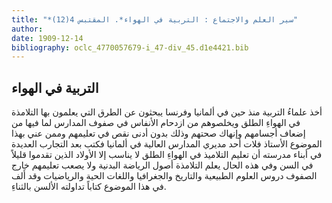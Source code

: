 ```yaml
---
title: "*سير العلم والاجتماع : التربية في الهواء*. المقتبس 4(12)"
author: 
date: 1909-12-14
bibliography: oclc_4770057679-i_47-div_45.d1e4421.bib
---
```




##  التربية في الهواء 


 أخذ علماءُ التربية منذ حين في ألمانيا وفرنسا يبحثون عن الطرق التي يعلمون بها التلامذة في الهواءِ الطلق ويخلصوهم من ازدحام الأنفاس في صفوف المدارس لما فيها من إضعاف أجسامهم وإنهاك صحتهم وذلك بدون أدنى نقص في تعليمهم وممن عني بهذا الموضوع الأستاذ فلات  أحد  مديري المدارس العالية في ألمانيا فكتب بعد التجارب العديدة في أبناء مدرسته أن تعليم التلاميذ في الهواءِ الطلق لا يناسب إلا الأولاد الذين تقدموا قليلاً في السن وفي هذه الحال يعلم التلامذة أصول الرياضة البدنية ولا يصعب تعليمهم خارج الصفوف دروس العلوم الطبيعية والتاريخ والجغرافيا واللغات الحية والرياضيات وقد أَلف في هذا الموضوع كتاباً تداولته الألسن بالثناءِ.  
